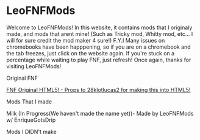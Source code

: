 # LeoFNFMods
Welcome to LeoFNFMods! In this website, it contains mods that I originaly made, and mods that arent mine! (Such as Tricky mod, Whitty mod, etc... I will for sure credit the mod maker 4 sure!)
F.Y.I Many issues on chromebooks have been happpening, so if you are on a chromebook and the tab freezes, just click on the website again. If you're stuck on a percentage while waiting to play FNF, just refresh!
Once again, thanks for visiting LeoFNFMods!

Original FNF 

[FNF Original HTML5! - Props to 28klotlucas2 for making this into HTML5!](https://leofnf.github.io/OriginalFNF-LeoFNF/)

Mods That I made

Milk (In Progress(We haven't made the name yet))- Made by LeoFNFMods w/ EnriqueGotsDrip


Mods I DIDN't make



